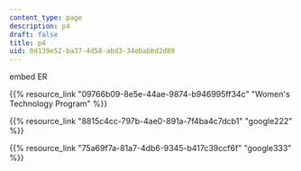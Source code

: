 ```yaml
---
content_type: page
description: p4
draft: false
title: p4
uid: 0d139e52-ba37-4d58-abd3-34ebabbd2d89
---
```

embed ER

{{% resource_link "09766b09-8e5e-44ae-9874-b946995ff34c" "Women's Technology Program" %}}

{{% resource_link "8815c4cc-797b-4ae0-891a-7f4ba4c7dcb1" "google222" %}}

{{% resource_link "75a69f7a-81a7-4db6-9345-b417c39ccf6f" "google333" %}}